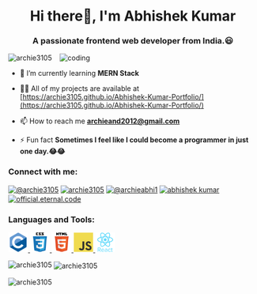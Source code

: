 <h1 align="center">Hi there👋, I'm Abhishek Kumar</h1>
<h3 align="center">A passionate frontend web developer from India.😃</h3>

<img align="right" alt="coding" width="400" src="https://user-images.githubusercontent.com/55389276/140866485-8fb1c876-9a8f-4d6a-98dc-08c4981eaf70.gif" >

<p align="left"> <img src="https://komarev.com/ghpvc/?username=archie3105&label=Profile%20views&color=0e75b6&style=flat" alt="archie3105" /> </p>

- 🌱 I’m currently learning **MERN Stack**

- 👨‍💻 All of my projects are available at [https://archie3105.github.io/Abhishek-Kumar-Portfolio/](https://archie3105.github.io/Abhishek-Kumar-Portfolio/)

- 📫 How to reach me **archieand2012@gmail.com**
  
- ⚡ Fun fact **Sometimes I feel like I could become a programmer in just one day.😂😂**

<h3 align="left">Connect with me:</h3>
<p align="left">
<a href="https://codepen.io/@archie3105" target="blank"><img align="center" src="https://raw.githubusercontent.com/rahuldkjain/github-profile-readme-generator/master/src/images/icons/Social/codepen.svg" alt="@archie3105" height="30" width="40" /></a>
<a href="https://dev.to/archie3105" target="blank"><img align="center" src="https://raw.githubusercontent.com/rahuldkjain/github-profile-readme-generator/master/src/images/icons/Social/devto.svg" alt="archie3105" height="30" width="40" /></a>
<a href="https://twitter.com/@archieabhi1" target="blank"><img align="center" src="https://raw.githubusercontent.com/rahuldkjain/github-profile-readme-generator/master/src/images/icons/Social/twitter.svg" alt="@archieabhi1" height="30" width="40" /></a>
<a href="www.linkedin.com/in/abhishek-kumar-466962218" target="blank"><img align="center" src="https://raw.githubusercontent.com/rahuldkjain/github-profile-readme-generator/master/src/images/icons/Social/linked-in-alt.svg" alt="abhishek kumar" height="30" width="40" /></a>
<a href="https://instagram.com/official.eternal.code" target="blank"><img align="center" src="https://raw.githubusercontent.com/rahuldkjain/github-profile-readme-generator/master/src/images/icons/Social/instagram.svg" alt="official.eternal.code" height="30" width="40" /></a>
</p>

<h3 align="left">Languages and Tools:</h3>
<p align="left"> <a href="https://www.cprogramming.com/" target="_blank" rel="noreferrer"> <img src="https://raw.githubusercontent.com/devicons/devicon/master/icons/c/c-original.svg" alt="c" width="40" height="40"/> </a> <a href="https://www.w3schools.com/css/" target="_blank" rel="noreferrer"> <img src="https://raw.githubusercontent.com/devicons/devicon/master/icons/css3/css3-original-wordmark.svg" alt="css3" width="40" height="40"/> </a> <a href="https://www.w3.org/html/" target="_blank" rel="noreferrer"> <img src="https://raw.githubusercontent.com/devicons/devicon/master/icons/html5/html5-original-wordmark.svg" alt="html5" width="40" height="40"/> </a> <a href="https://developer.mozilla.org/en-US/docs/Web/JavaScript" target="_blank" rel="noreferrer"> <img src="https://raw.githubusercontent.com/devicons/devicon/master/icons/javascript/javascript-original.svg" alt="javascript" width="40" height="40"/> </a> <a href="https://reactjs.org/" target="_blank" rel="noreferrer"> <img src="https://raw.githubusercontent.com/devicons/devicon/master/icons/react/react-original-wordmark.svg" alt="react" width="40" height="40"/> </a> </p>

<p><img align="left" src="https://github-readme-stats.vercel.app/api/top-langs?username=archie3105&show_icons=true&locale=en&layout=compact" alt="archie3105" /></p>

<p>&nbsp;<img align="center" src="https://github-readme-stats.vercel.app/api?username=archie3105&show_icons=true&locale=en" alt="archie3105" /></p>

<p><img align="center" src="https://github-readme-streak-stats.herokuapp.com/?user=archie3105&" alt="archie3105" /></p>
